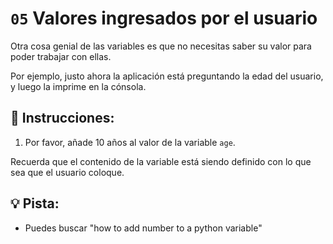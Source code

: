 # `05` Valores ingresados por el usuario

Otra cosa genial de las variables es que no necesitas saber su valor para poder trabajar con ellas.

Por ejemplo, justo ahora la aplicación está preguntando la edad del usuario, y luego la imprime en la cónsola.

## 📝 Instrucciones:

1. Por favor, añade 10 años al valor de la variable `age`.

Recuerda que el contenido de la variable está siendo definido con lo que sea que el usuario coloque.

## 💡 Pista:

+ Puedes buscar "how to add number to a python variable"

